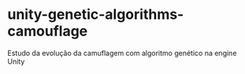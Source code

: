 # unity-genetic-algorithms-camouflage
Estudo da evolução da camuflagem com algoritmo genético na engine Unity
